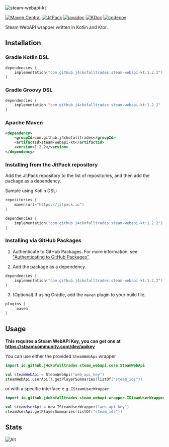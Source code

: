 ![steam-webapi-kt](https://res.cloudinary.com/j4ckofalltrades/image/upload/v1697278939/foss/gh-social-icons/steam-webapi-kt_g9la3j.png)

[![Maven Central](https://img.shields.io/maven-central/v/io.github.j4ckofalltrades/steam-webapi-kt.svg?label=Maven%20Central)](https://search.maven.org/artifact/io.github.j4ckofalltrades/steam-webapi-kt)
[![JitPack](https://jitpack.io/v/j4ckofalltrades/steam-webapi-kt.svg)](https://jitpack.io/#j4ckofalltrades/steam-webapi-kt)
[![javadoc](https://javadoc.io/badge2/io.github.j4ckofalltrades/steam-webapi-kt/javadoc.svg)](https://javadoc.io/doc/io.github.j4ckofalltrades/steam-webapi-kt)
[![KDoc](https://img.shields.io/badge/kdoc-1.2.2-green)](https://j4ckofalltrades.github.io/steam-webapi-kt)
[![codecov](https://codecov.io/gh/j4ckofalltrades/steam-webapi-kt/branch/main/graph/badge.svg?token=2IDBVWIE7T)](https://codecov.io/gh/j4ckofalltrades/steam-webapi-kt)

Steam WebAPI wrapper written in Kotlin and Ktor.

## Installation

### Gradle Kotlin DSL

```kotlin
dependencies {
    implementation("com.github.j4ckofalltrades:steam-webapi-kt:1.2.2")
}
```

### Gradle Groovy DSL

```groovy
dependencies {
    implementation "com.github.j4ckofalltrades:steam-webapi-kt:1.2.2"
}
```

### Apache Maven

```xml
<dependency>
    <groupId>com.github.j4ckofalltrades</groupId>
    <artifactId>steam-webapi-kt</artifactId>
    <version>1.2.2</version>
</dependency>
```

### Installing from the JitPack repository

Add the JitPack repository to the list of repositories, and then add the package as a dependency.

Sample using Kotlin DSL:

```kotlin
repositories {
    maven(url="https://jitpack.io")
}

dependencies {
    implementation("com.github.j4ckofalltrades:steam-webapi-kt:1.2.2")
}
```

### Installing via GitHub Packages

1. Authenticate to GitHub Packages. For more information, see ["Authenticating to GitHub Packages"](https://docs.github.com/en/packages/working-with-a-github-packages-registry/working-with-the-gradle-registry#authenticating-to-github-packages).

2. Add the package as a dependency.

```kotlin
dependencies {
    implementation("com.github.j4ckofalltrades:steam-webapi-kt:1.2.2")
}
```

3. (Optional) If using Gradle, add the `maven` plugin to your build file.

```kotlin
plugins {
    `maven`
}
```

## Usage

**This requires a Steam WebAPI Key, you can get one at https://steamcommunity.com/dev/apikey**

You can use either the provided `SteamWebApi` wrapper

```kotlin
import io.github.j4ckofalltrades.steam_webapi.core.SteamWebApi

val steamWebApi = SteamWebApi("web_api_key")
steamWebApi.userApi().getPlayerSummaries(listOf("steam_ids"))
```

or with a specific interface e.g. `ISteamUserWrapper`

```kotlin
import io.github.j4ckofalltrades.steam_webapi.wrapper.ISteamUserWrapper

val steamUserApi = new ISteamUserWrapper("web_api_key")
steamUserApi.getPlayerSummaries(listOf("steam_ids"))
```

## Stats

![Alt](https://repobeats.axiom.co/api/embed/0de183cc9f2d5d764a1ba379aae44cbd811bee73.svg "Repobeats analytics image")
